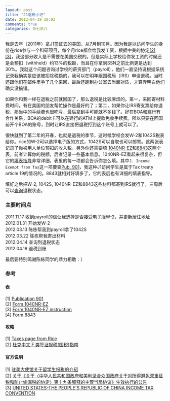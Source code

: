 ```yaml
---
layout: post
title: "J1退税小记"
date: 2012-04-19 10:03
comments: true
categories: 杂七杂八
---
```

我是去年（2011年）拿J1签证去的美国，从7月到10月。因为我是以访问学生的身份在rice参与一个科研项目，每个月rice都会给我发工资，根据中美的协定[[2]][chinese-explain][[3]][us-explain]，我这部分收入是不需要在美国交税的。但是实际上学校给你发工资的时候还是会预扣（withheld）约13%的税额，而且在你拿到SSN之前比例更是达到30%。我就这个问题咨询过学校的薪资部门（payroll），他们一直坚持说根据系统记录我确实是应该被扣除税额的，我可以在明年跟国税局（IRS）申请退税。当时还跟他们在邮件里争了几个来回，最后还跑到办公室去当面对质，才算弄明白他们确实没搞错。

如果你和我一样在退税之前就回国了，那么退税是比较麻烦的。第一，来回寄材料费时间，有在美国的朋友帮忙操作是最好的了；第二，如果你让IRS寄支票给你退税，那当中的手续费也很吃亏，最后拿到手可能就不多钱了。好在BOA和建行有合作关系，BOA的debit卡可以在建行的ATM上提款免收手续费。所以只要在回国前开个BOA的账号，到时让IRS直接把退税打到这个账号上就可以了。

很快就到了第二年的开春，也就是退税的季节，这时候学校会发W-2和1042S税表给你。rice的W-2可以选择电子版的方式，1042S可以自取也可以邮寄。这两张表记录了你被用人单位预扣的收入税。另外你还需要填 [1040NR-EZ][1040nre]和[8843][8843]这两个表，前者计算你的税额，后者记录一些基本信息。1040NR-EZ看起来很复杂，但它的[填表指导][1040nre-ins]非常详细，表里的每一项都会告诉你怎么填。其中`J. Income Exempt from Tax`这一项要查[Pub. 901][pub901]，我这种J1访问学生是属于Tax treaty article 19的情况的。8843就相对好填多了，它的表后也有详细的填表指导。

填好之后把W-2, 1042S, 1040NR-EZ和8843这些材料都寄到IRS就行了，三周后可以[查询](http://www.irs.gov/individuals/article/0,,id=96596,00.html)退税状态。

### 主要时间点
2011.11.17 收到payroll的信让我选择是否接受电子版W-2，并更新居住地址  
2012.01.31 开始发W-2  
2012.03.13 陈栋帮我到payroll拿了1042S  
2012.03.22 陈栋帮我寄出材料  
2012.04.14 查询到退税状态  
2012.04.18 退税到账  

最后要特别鸣谢陈栋同学的鼎力相助：）

### 参考

#### 表
[1] [Publication 901][pub901]  
[2] [Form 1040NR-EZ][1040nre]  
[3] [Form 1040NR-EZ instruction][1040nre-ins]  
[4] [Form 8843][8843]

#### 攻略

[1] [Taxes page from Rice](http://oiss.rice.edu/content.aspx?id=132)  
[2] [杜克中文 F 类签证报税(国税)指南](http://www.docin.com/p-170561925.html)  

#### 官方说明

[1] [驻美大使馆关于留学生报税的介绍](http://www.sino-education.org/studyabroad/tax.htm)  
[2] [关于《关于〈中华人民共和国政府和美利坚合众国政府关于对所得避免双重征税和防止偷漏税的协定〉第十九条解释的主管当局协议》生效执行的公告][chinese-explain]  
[3] [UNITED STATES-THE PEOPLE'S REPUBLIC OF CHINA INCOME TAX CONVENTION][us-explain]  

[chinese-explain]:http://www.chinatax.gov.cn/n8136506/n8136593/n8137537/n8138502/11581046.html
[us-explain]:http://www.irs.gov/pub/irs-trty/china.pdf
[pub901]:http://www.irs.gov/pub/irs-pdf/p901.pdf
[1040nre]:http://www.irs.gov/pub/irs-pdf/f1040nre.pdf
[1040nre-ins]:http://www.irs.gov/pub/irs-pdf/i1040nre.pdf
[8843]:http://www.irs.gov/pub/irs-pdf/f8843.pdf
